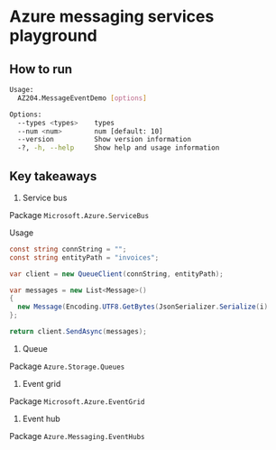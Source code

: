 ﻿# Azure messaging services playground

## How to run

```bash
Usage:
  AZ204.MessageEventDemo [options]

Options:
  --types <types>    types
  --num <num>        num [default: 10]
  --version          Show version information
  -?, -h, --help     Show help and usage information
```

## Key takeaways

1. Service bus

Package `Microsoft.Azure.ServiceBus`

Usage

```csharp
const string connString = "";
const string entityPath = "invoices";

var client = new QueueClient(connString, entityPath);

var messages = new List<Message>()
{
  new Message(Encoding.UTF8.GetBytes(JsonSerializer.Serialize(i)
};

return client.SendAsync(messages);
```

1. Queue

Package `Azure.Storage.Queues`

1. Event grid

Package `Microsoft.Azure.EventGrid`

1. Event hub

Package `Azure.Messaging.EventHubs`
